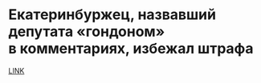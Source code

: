 # Екатеринбуржец, назвавший депутата «гондоном» в комментариях, избежал штрафа 



[LINK](https://varlamov.ru/3117660.html)
